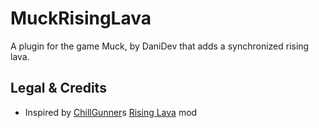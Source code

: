 # MuckRisingLava
A plugin for the game Muck, by DaniDev that adds a synchronized rising lava.  
## Legal & Credits
* Inspired by [ChillGunner](https://github.com/ChillGunner)s [Rising Lava](https://github.com/ChillGunner/RisingLava) mod
